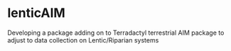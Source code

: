 # lenticAIM
Developing a package adding on to Terradactyl terrestrial AIM package to adjust to data collection on Lentic/Riparian systems
